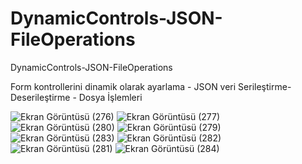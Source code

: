 # DynamicControls-JSON-FileOperations
DynamicControls-JSON-FileOperations


Form kontrollerini dinamik olarak ayarlama - JSON veri Serileştirme-Deserileştirme - Dosya İşlemleri

![Ekran Görüntüsü (276)](https://github.com/mhmdsrt/DynamicControls-JSON-FileOperations/assets/164398109/9211779b-560f-4d2f-b56c-65439a6b725b)
![Ekran Görüntüsü (277)](https://github.com/mhmdsrt/DynamicControls-JSON-FileOperations/assets/164398109/961965ed-9155-467e-b6cb-bc9880784ae6)
![Ekran Görüntüsü (280)](https://github.com/mhmdsrt/DynamicControls-JSON-FileOperations/assets/164398109/8193ef01-0caa-44e8-b557-c31241f39119)
![Ekran Görüntüsü (279)](https://github.com/mhmdsrt/DynamicControls-JSON-FileOperations/assets/164398109/00963b77-addf-4961-948f-bbe975da7fc7)
![Ekran Görüntüsü (283)](https://github.com/mhmdsrt/DynamicControls-JSON-FileOperations/assets/164398109/c805f08b-5720-4000-8bb1-c475c1538267)
![Ekran Görüntüsü (282)](https://github.com/mhmdsrt/DynamicControls-JSON-FileOperations/assets/164398109/b61f967d-f440-4bbe-b995-8671815099e8)
![Ekran Görüntüsü (281)](https://github.com/mhmdsrt/DynamicControls-JSON-FileOperations/assets/164398109/44148d01-9412-4ffb-8488-b5dcea36739a)
![Ekran Görüntüsü (284)](https://github.com/mhmdsrt/DynamicControls-JSON-FileOperations/assets/164398109/30bf53e0-a4c8-4724-a195-7b5f430352fd)
